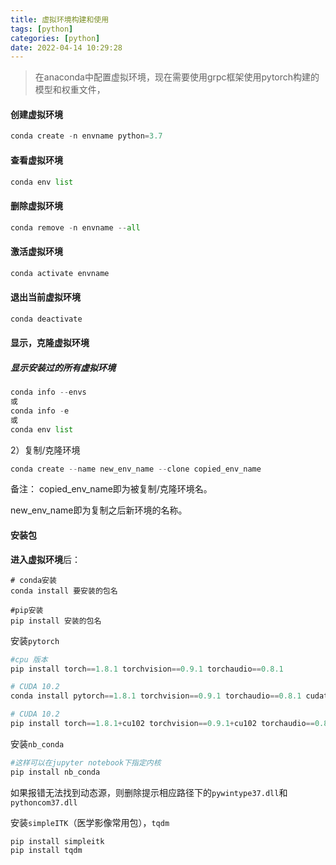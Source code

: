 ```yaml
---
title: 虚拟环境构建和使用
tags: [python]
categories: [python]
date: 2022-04-14 10:29:28
---
```


>在anaconda中配置虚拟环境，现在需要使用grpc框架使用pytorch构建的模型和权重文件，

#### 创建虚拟环境

```python
conda create -n envname python=3.7
```

#### 查看虚拟环境

```python
conda env list
```

#### 删除虚拟环境

```python
conda remove -n envname --all
```

#### 激活虚拟环境

```python
conda activate envname
```

#### 退出当前虚拟环境

```python
conda deactivate
```

#### 显示，克隆虚拟环境

##### 显示安装过的所有虚拟环境

```python
conda info --envs
或
conda info -e
或
conda env list
```

2）复制/克隆环境

```python
conda create --name new_env_name --clone copied_env_name
```

备注：
copied_env_name即为被复制/克隆环境名。

new_env_name即为复制之后新环境的名称。

####  安装包

**进入虚拟环境**后：

```
# conda安装
conda install 要安装的包名
 
#pip安装
pip install 安装的包名
```

安装`pytorch`

```python
#cpu 版本
pip install torch==1.8.1 torchvision==0.9.1 torchaudio==0.8.1

# CUDA 10.2
conda install pytorch==1.8.1 torchvision==0.9.1 torchaudio==0.8.1 cudatoolkit=10.2 -c pytorch

# CUDA 10.2
pip install torch==1.8.1+cu102 torchvision==0.9.1+cu102 torchaudio==0.8.1 -f https://download.pytorch.org/whl/torch_stable.html
```

安装`nb_conda`

```python
#这样可以在jupyter notebook下指定内核
pip install nb_conda
```

如果报错无法找到动态源，则删除提示相应路径下的`pywintype37.dll`和`pythoncom37.dll`

安装`simpleITK`（医学影像常用包），`tqdm`

```
pip install simpleitk
pip install tqdm
```

